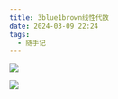 ```yaml
---
title: 3blue1brown线性代数
date: 2024-03-09 22:24
tags:
  - 随手记
---
```

![](/images/posts/3blue1brown线性代数_240309_172404_1.jpg)

![](/images/posts/3blue1brown线性代数_240309_172404_2.jpg)